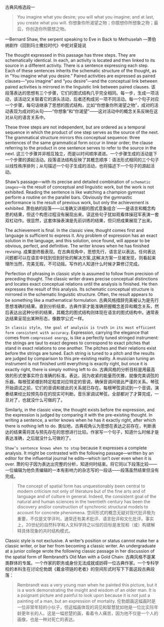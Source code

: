 古典风格选段一

> You imagine what you desire; you will what you imagine; and at last, you create what you will.
> 你想象你所渴望之物；你臆想你所想象之物；最后，你创造你所臆想之物。

—Bernard Shaw, the serpent speaking to Eve in Back to Methuselah
—萧伯纳剧作《回到玛士撒拉时代》中蛇对夏娃说


The thought expressed in this passage has three steps. They are schematically identical. In each, an activity is located and then linked to its source in a different activity. There is a sentence expressing each step. Each of these sentences inherits the schematic structure of the thought, as in “You imagine what you desire.” Paired activities are expressed as paired clauses—“you imagine” and “you desire”—and the conceptual link between paired activities is mirrored in the linguistic link between paired clauses.
该段落表达的思想有三个步骤，它们的图式结构几乎完全相同。每一步，生成一项活动，该活动又关联着它的源头活动，后者还构成另一项不同活动。每一个句子对应一个步骤，每句话继承了思想的图式结构，比如“你想象你所渴望之物”，成对的活动表现为成对的从句——“你想象”和“你渴望”——这对活动中的概念关系反映在这对从句的语言关系中。

These three steps are not independent, but are ordered as a temporal sequence in which the product of one step serves as the source of the next. The grammatical structure mirrors this conceptual sequence: three sentences of the same grammatical form occur in linear order; the clause referring to the product in one sentence serves to refer to the source in the next.
这三个步骤并非相互独立，而是以时间顺序递进。一个步骤生成的活动是下一个步骤的源起活动。段落语法结构反映了其概念顺序：语法形式相同的三个句子以线性秩序排列；从句描述一个句子生成的活动，也将描述下一个句子的源起活动。

Shaw’s passage—with its precise and detailed combination of `schematic images`—is the result of conceptual and linguistic work, but the work is not exhibited. Reading the sentence is like watching a champion gymnast perform a routine on the parallel bars. Obviously the gymnastic performance is the result of previous work, but only the achievement is exhibited.
萧伯纳的段落——以准确又详细的图式意象组合`——是语言和概念构思的结果，但这个构思过程没有展现出来。读这些句子犹如观看体操冠军表演一套双杠动作。很显然，这套体操表演是先前训练的结果，但只把成果展现了出来。

The achievement is final. In the classic view, thought comes first and language is sufficient to express it. Any problem of expression has an exact solution in the language, and this solution, once found, will appear to be obvious, perfect, and definitive. The writer knows when he has finished revising.
成果是终极表现。在古典视角中，思想先行，语言足以表达。任何表达问题都可以在语言中找到恰到好处的解决方案,这解决方案一旦被发现，则看起来理所当然，完美无瑕，不可动摇。写作的人知道什么时候才算修订完成。

Perfection of phrasing in classic style is assumed to follow from precision of preceding thought. The classic writer draws precise conceptual distinctions and locates exact conceptual relations until the analysis is finished. He then expresses the result of this analysis. Its schematic conceptual structure is mirrored in the schematic linguistic structure. Often, the result appears to be something like a mathematical formulation.
古典风格措辞完美被认为是先行思想准确的结果。直到分析结束，古典作家才能准确把握概念差异和概念关系，然后表达出这种分析的结果，其概念的图式结构则体现在语言的图式结构中。通常表达结果呈现出某种形态，像数学公式一样。

`In classic style, the goal of analysis is truth in its most efficient form consistent with accuracy`. Expression, carrying the elegance that comes from `compressed energy`, is like a perfectly tuned stringed instrument: the strings are taut to exact degrees to correspond to exact pitches that stand in exact relations to one another. The pitches and their relations exist before the strings are tuned. Each string is tuned to a pitch and the results are judged by comparison to this pre-existing reality. A musician tuning an instrument is not finished until everything is exactly right, but once it is exactly right, there is simply nothing left to do.
古典风格的分析目标是用最高效的形式使事实符合准确的标准。表达，因为收紧的能量而优雅，就像完美调弦的乐器。每根弦紧绷到特定程度对应特定的音调，确保音调间彼此严谨的关系。琴弦开始调试之前，它们的音调和彼此的关系就已存在。每根琴弦调试到一个音调，演奏结果经比较预先存在的现实可判断。音乐家调试琴弦，全部都对了才算完成，一旦对了，也就没什么可做的了。

Similarly, in the classic view, the thought exists before the expression, and the expression is judged by comparing it with the pre-existing thought. In writing a sentence, a writer knows when he has it exactly right, after which there is nothing left to do.
类似地，古典视角认为思想在表达之前存在，判断表达的结果需将其与预先存在的思想进行比较。作家写一个句子，知道什么时候才是表达准确，之后就没什么可做的了。

`Shaw’s sentence knows when to stop` because it expresses a complete analysis. It might be contrasted with the following passage—written by an editor for the influential journal he edits—which isn’t over even when it is over.
萧的句子因为表达出完整的分析，知道何时结束。将它同以下段落比较——一位编辑为他负责编辑的一本有影响力的杂志写的一段话——段落虽然结束但没有完成。

> The concept of spatial form has unquestionably been central to modern criticism not only of literature but of the fine arts and of language and of culture in general. Indeed, the consistent goal of the natural and human sciences in the twentieth century has been the discovery and/or construction of synchronic structural models to account for concrete phenomena.
> 空间形式的概念无疑对现代批评极为重要，不仅是文学评判，通常还有美术批评、语言批评和文化批评。事实上，20世纪的自然科学和人文科学持之以恒的目标是发现和（或）构建解释具体现象的共时结构模式。

Classic style is not exclusive. A writer’s position or status cannot make her a classic writer, or bar her from becoming a classic writer. An undergraduate at a junior college wrote the following classic passage in her discussion of the spatial form of Rembrandt’s Old Man with a Gold Chain:
古典风格不是某类群体的专属。一个作家的职务或身份无法成就或妨碍一位古典作家。一个专科学校的本科生在讨论伦勃朗《戴金项链的老者》的空间形式时写下下面这段古典段落：

> Rembrandt was a very young man when he painted this picture, but it is a work demonstrating the insight and wisdom of an older man. It is a poignant picture and painful to look upon because it is not just a painting of a man, but an expression of mortality.
> 伦勃朗画这幅画时是一位非常年轻的小伙子，但这幅画体现的洞见和智慧犹如他是一位比实际年龄更年长的人。这是一幅悲楚的画，看着令人痛苦，因为他不仅是一个人的画像，也是一种对死亡的表达。